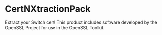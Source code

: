 # CertNXtractionPack
Extract your Switch cert!
This product includes software developed by the OpenSSL Project for use in the OpenSSL Toolkit.
